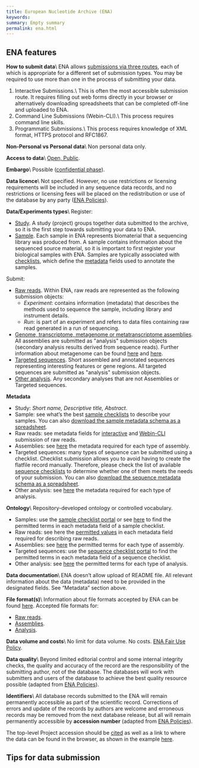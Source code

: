 ```yaml
---
title: European Nucleotide Archive (ENA)
keywords:
summary: Empty summary
permalink: ena.html
---
```

## ENA features
**How to submit data**\\
ENA allows [submissions via three routes](https://ena-docs.readthedocs.io/en/latest/submit/general-guide.html#), each of which is appropriate for a different set of submission types. You may be required to use more than one in the process of submitting your data.
1. Interactive Submissions.\\
This is often the most accessible submission route. It requires filling out web forms directly in your browser or alternatively downloading spreadsheets that can be completed off-line and uploaded to ENA.
2. Command Line Submissions (Webin-CLI).\\
This process requires command line skills.
3. Programmatic Submissions.\\
This process requires knowledge of XML format, HTTPS protocol and RFC1867.

**Non-Personal vs Personal data**\\
Non personal data only.

**Access to data**\\
[Open, Public](https://www.ebi.ac.uk/ena/browser/about/policies).

**Embargo**\\
Possible ([confidential phase](https://ena-docs.readthedocs.io/en/latest/faq/release/data-availability-policy.html?highlight=confidential)).

**Data licence**\\
Not specified. However, no use restrictions or licensing requirements will be included in any sequence data records, and no restrictions or licensing fees will be placed on the redistribution or use of the database by any party ([ENA Policies](https://www.ebi.ac.uk/ena/browser/about/policies)).

**Data/Experiments types**\\
Register:
* [Study](https://ena-docs.readthedocs.io/en/latest/submit/study.html#). A study (project) groups together data submitted to the archive, so it is the first step towards submitting your data to ENA.
* [Sample](https://ena-docs.readthedocs.io/en/latest/submit/samples.html). Each sample in ENA represents biomaterial that a sequencing library was produced from. A sample contains information about the sequenced source material, so it is important to first register your biological samples with ENA. Samples are typically associated with [checklists](https://www.ebi.ac.uk/ena/browser/checklists), which define the [metadata](metadata) fields used to annotate the samples.

Submit:
* [Raw reads](https://ena-docs.readthedocs.io/en/latest/submit/reads.html). Within ENA, raw reads are represented as the following submission objects:
  * *Experiment*: contains information (metadata) that describes the methods used to sequence the sample, including library and instrument details.
  * *Run*: is part of an experiment and refers to data files containing raw read generated in a run of sequencing.
* [Genome, transcriptome, metagenome or metatranscriptome assemblies](https://ena-docs.readthedocs.io/en/latest/submit/assembly.html). All assemblies are submitted as "analysis" submission objects (secondary analysis results derived from sequence reads). Further information about metagenome can be found [here](https://ena-docs.readthedocs.io/en/latest/faq/metagenomes.html) and [here](https://www.ebi.ac.uk/training/online/course/ebi-metagenomics-portal-submitting-metagenomics-da/what-type-metagenomic-data-can-i-submit--0).
* [Targeted sequences](https://ena-docs.readthedocs.io/en/latest/submit/sequence.html#). Short assembled and annotated sequences representing interesting features or gene regions. All targeted sequences are submitted as "analysis" submission objects.
* [Other analysis](https://ena-docs.readthedocs.io/en/latest/submit/analyses.html). Any secondary analyses that are not Assemblies or Targeted sequences.

**Metadata**
* Study: *Short name, Descriptive title, Abstract*.
* Sample: see what’s the best [sample checklists](https://www.ebi.ac.uk/ena/browser/checklists) to describe your samples. You can also [download the sample metadata schema as a spreadsheet](https://www.ebi.ac.uk/ena/submit/webin/sample-checklist).
* Raw reads: see metadata fields for [interactive](https://ena-docs.readthedocs.io/en/latest/submit/reads/interactive.html) and [Webin-CLI](https://ena-docs.readthedocs.io/en/latest/submit/reads/webin-cli.html) submission of raw reads.
* Assemblies: see [here](https://ena-docs.readthedocs.io/en/latest/submit/assembly.html#submission-options) the metadata required for each type of assembly.
* Targeted sequences: many types of sequence can be submitted using a checklist. Checklist submission allows you to avoid having to create the flatfile record manually. Therefore, please check the list of available [sequence checklists](https://ena-docs.readthedocs.io/en/latest/submit/sequence/annotation-checklists.html) to determine whether one of them meets the needs of your submission. You can also [download the sequence metadata schema as a spreadsheet](https://www.ebi.ac.uk/ena/submit/webin/sequence-checklist).
* Other analysis: see [here](https://ena-docs.readthedocs.io/en/latest/submit/analyses.html) the metadata required for each type of analysis.

**Ontology**\\
Repository-developed ontology or controlled vocabulary.
* Samples: use the [sample checklist portal](https://www.ebi.ac.uk/ena/submit/webin/sample-checklist) or see [here](https://www.ebi.ac.uk/ena/browser/checklists) to find the permitted terms in each metadata field of a sample checklist.
* Raw reads: see here the [permitted values](https://ena-docs.readthedocs.io/en/latest/submit/reads/webin-cli.html) in each metadata field required for describing raw reads.
* Assemblies: see [here](https://ena-docs.readthedocs.io/en/latest/submit/assembly.html#submission-options) the permitted terms for each type of assembly.
* Targeted sequences: use the [sequence checklist portal](https://www.ebi.ac.uk/ena/submit/webin/sequence-checklist) to find the permitted terms in each metadata field of a sequence checklist.
* Other analysis: see [here](https://ena-docs.readthedocs.io/en/latest/submit/analyses.html#submission-options) the permitted terms for each type of analysis.

**Data documentation**\\
ENA doesn’t allow upload of README file. All relevant information about the data (metadata) need to be provided in the designated fields. See “Metadata” section above.

**File format(s)**\\
Information about file formats accepted by ENA can be found [here](https://ena-docs.readthedocs.io/en/latest/submit/fileprep.html#). Accepted file formats for:
* [Raw reads](https://ena-docs.readthedocs.io/en/latest/submit/fileprep/reads.html).
* [Assemblies](https://ena-docs.readthedocs.io/en/latest/submit/fileprep/assembly.html).
* [Analysis](https://ena-docs.readthedocs.io/en/latest/submit/fileprep/flat-file-example.html).

**Data volume and costs**\\
No limit for data volume. No costs. [ENA Fair Use Policy](https://ena-docs.readthedocs.io/en/latest/submit/fileprep/preparation.html?highlight=volume#fair-use-policy).

**Data quality**\\
Beyond limited editorial control and some internal integrity checks, the quality and accuracy of the record are the responsibility of the submitting author, not of the database. The databases will work with submitters and users of the database to achieve the best quality resource possible (adapted from [ENA Policies](https://www.ebi.ac.uk/ena/browser/about/policies)).

**Identifiers**\\
All database records submitted to the ENA will remain permanently accessible as part of the scientific record. Corrections of errors and update of the records by authors are welcome and erroneous records may be removed from the next database release, but all will remain permanently accessible by **accession number** (adapted from [ENA Policies](https://www.ebi.ac.uk/ena/browser/about/policies)).

The top-level Project accession should be [cited](existing_data) as well as a link to where the data can be found in the browser, as shown in the example [here](https://ena-docs.readthedocs.io/en/latest/submit/general-guide/accessions.html?highlight=accession#how-to-cite-your-ena-study).

## Tips for data submission
